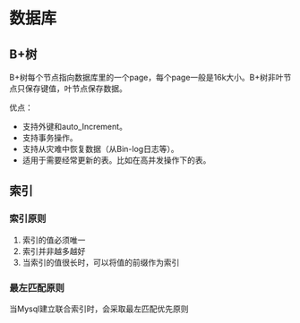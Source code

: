 # 数据库

## B+树

B+树每个节点指向数据库里的一个page，每个page一般是16k大小。B+树非叶节点只保存键值，叶节点保存数据。

优点：

- 支持外键和auto_Increment。
- 支持事务操作。
- 支持从灾难中恢复数据（从Bin-log日志等）。
- 适用于需要经常更新的表。比如在高并发操作下的表。



## 索引

### 索引原则

1. 索引的值必须唯一
2. 索引并非越多越好
3. 当索引的值很长时，可以将值的前缀作为索引

### 最左匹配原则

当Mysql建立联合索引时，会采取最左匹配优先原则

